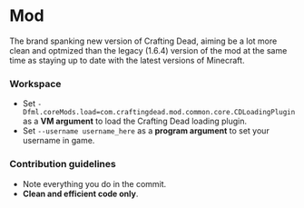 # Mod
The brand spanking new version of Crafting Dead, aiming be a lot more clean and optmized than the legacy (1.6.4) version of the mod at the same time as staying up to date with the latest versions of Minecraft.

### Workspace
* Set ```-Dfml.coreMods.load=com.craftingdead.mod.common.core.CDLoadingPlugin``` as a __VM argument__ to load the Crafting Dead loading plugin.
* Set ```--username username_here``` as a __program argument__ to set your username in game.

### Contribution guidelines

* Note everything you do in the commit.
* __Clean and efficient code only__.
